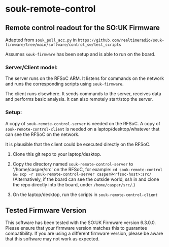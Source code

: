 # souk-remote-control

## Remote control readout for the SO:UK Firmware

Adapted from `souk_poll_acc.py` in `https://github.com/realtimeradio/souk-firmware/tree/main/software/control_sw/test_scripts`

Assumes `souk-firmware` has been setup and is able to run on the board.


### Server/Client model:

The server runs on the RFSoC ARM. It listens for commands on the network and runs the corresponding scripts using `souk-firmware`.

The client runs elsewhere. It sends commands to the server, receives data and performs basic analysis. It can also remotely start/stop the server.


### Setup:

A copy of `souk-remote-control-server` is needed on the RFSoC.
A copy of `souk-remote-control-client` is needed on a laptop/desktop/whatever that can see the RFSoC on the network.

It is plausible that the client could be executed directly on the RFSoC.

1. Clone this git repo to your laptop/desktop.

2. Copy the directory named `souk-remote-control-server` to '/home/casper/src' on the RFSoC, for example: `cd souk-remote-control && scp -r souk-remote-control-server casper@<rfsoc-host>:src/` (Alternatively, if the board can see the outside world, ssh in and clone the repo directly into the board, under `/home/casper/src/`.)

3. On the laptop/desktop, run the scripts in `souk-remote-control-client`



## Tested Firmware Version

This software has been tested with the SO:UK Firmware version 6.3.0.0. Please ensure that your firmware version matches this to guarantee compatibility. If you are using a different firmware version, please be aware that this software may not work as expected.